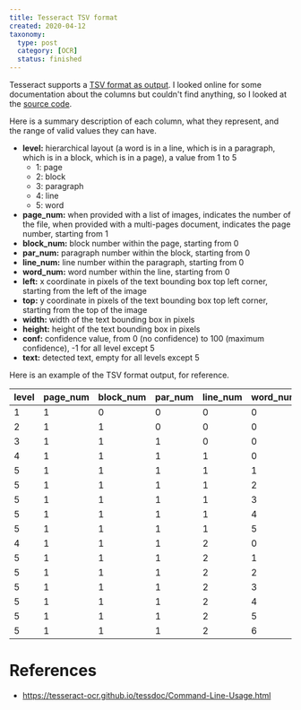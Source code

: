 ```yaml
---
title: Tesseract TSV format
created: 2020-04-12
taxonomy:
  type: post
  category: [OCR]
  status: finished
---
```


Tesseract supports a [TSV format as output](https://tesseract-ocr.github.io/tessdoc/Command-Line-Usage.html#tsv-output-currently-available-in-305-dev-in-master-branch-on-github). I looked online for some documentation about the columns but couldn't find anything, so I looked at the [source code](https://github.com/tesseract-ocr/tesseract/blob/cdebe13d81e2ad2a83be533886750f5491b25262/src/api/baseapi.cpp#L1398).

Here is a summary description of each column, what they represent, and the range of valid values they can have.

* **level:** hierarchical layout (a word is in a line, which is in a paragraph, which is in a block, which is in a page), a value from 1 to 5
	* 1: page
	* 2: block
	* 3: paragraph
	* 4: line
	* 5: word
* **page_num:** when provided with a list of images, indicates the number of the file, when provided with a multi-pages document, indicates the page number, starting from 1
* **block_num:** block number within the page, starting from 0
* **par_num:** paragraph number within the block, starting from 0
* **line_num:** line number within the paragraph, starting from 0
* **word_num:** word number within the line, starting from 0
* **left:** x coordinate in pixels of the text bounding box top left corner, starting from the left of the image
* **top:** y coordinate in pixels of the text bounding box top left corner, starting from the top of the image
* **width:** width of the text bounding box in pixels
* **height:** height of the text bounding box in pixels
* **conf:** confidence value, from 0 (no confidence) to 100 (maximum confidence), -1 for all level except 5
* **text:** detected text, empty for all levels except 5

Here is an example of the TSV format output, for reference.

|level|page_num|block_num|par_num|line_num|word_num|left|top|width|height|conf|text|
|-|-|-|-|-|-|-|-|-|-|-|-|
|1|1|0|0|0|0|0|0|1024|800|-1| |
|2|1|1|0|0|0|98|66|821|596|-1| |
|3|1|1|1|0|0|98|66|821|596|-1| |
|4|1|1|1|1|0|105|66|719|48|-1| |
|5|1|1|1|1|1|105|66|74|32|90|The|
|5|1|1|1|1|2|205|67|143|40|87|(quick)|
|5|1|1|1|1|3|376|69|153|41|89|[brown]|
|5|1|1|1|1|4|559|71|105|40|89|{fox}|
|5|1|1|1|1|5|687|73|137|41|89|jumps!
|4|1|1|1|2|0|104|115|784|51|-| |
|5|1|1|1|2|1|104|115|96|33|91|Over|
|5|1|1|1|2|2|224|117|60|32|89|the|
|5|1|1|1|2|3|310|117|224|39|88|$43,456.78|
|5|1|1|1|2|4|561|121|136|42|92|&lt;lazy&gt;|
|5|1|1|1|2|5|722|123|70|32|92|#90|
|5|1|1|1|2|6|818|125|70|41|89|dog|


# References
* https://tesseract-ocr.github.io/tessdoc/Command-Line-Usage.html
